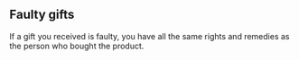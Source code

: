 ##  Faulty gifts

If a gift you received is faulty, you have all the same rights and remedies as
the person who bought the product.
